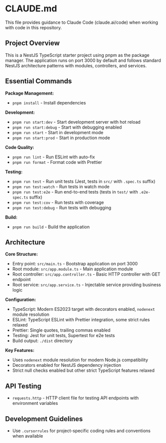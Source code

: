 # CLAUDE.md

This file provides guidance to Claude Code (claude.ai/code) when working with code in this repository.

## Project Overview

This is a NestJS TypeScript starter project using pnpm as the package manager. The application runs on port 3000 by default and follows standard NestJS architecture patterns with modules, controllers, and services.

## Essential Commands

**Package Management:**
- `pnpm install` - Install dependencies

**Development:**
- `pnpm run start:dev` - Start development server with hot reload
- `pnpm run start:debug` - Start with debugging enabled
- `pnpm run start` - Start in development mode
- `pnpm run start:prod` - Start in production mode

**Code Quality:**
- `pnpm run lint` - Run ESLint with auto-fix
- `pnpm run format` - Format code with Prettier

**Testing:**
- `pnpm run test` - Run unit tests (Jest, tests in `src/` with `.spec.ts` suffix)
- `pnpm run test:watch` - Run tests in watch mode
- `pnpm run test:e2e` - Run end-to-end tests (tests in `test/` with `.e2e-spec.ts` suffix)
- `pnpm run test:cov` - Run tests with coverage
- `pnpm run test:debug` - Run tests with debugging

**Build:**
- `pnpm run build` - Build the application

## Architecture

**Core Structure:**
- Entry point: `src/main.ts` - Bootstrap application on port 3000
- Root module: `src/app.module.ts` - Main application module
- Root controller: `src/app.controller.ts` - Basic HTTP controller with GET endpoint
- Root service: `src/app.service.ts` - Injectable service providing business logic

**Configuration:**
- TypeScript: Modern ES2023 target with decorators enabled, `nodenext` module resolution
- ESLint: TypeScript ESLint with Prettier integration, some strict rules relaxed
- Prettier: Single quotes, trailing commas enabled
- Testing: Jest for unit tests, Supertest for e2e tests
- Build output: `./dist` directory

**Key Features:**
- Uses `nodenext` module resolution for modern Node.js compatibility
- Decorators enabled for NestJS dependency injection
- Strict null checks enabled but other strict TypeScript features relaxed

## API Testing

- `requests.http` - HTTP client file for testing API endpoints with environment variables

## Development Guidelines

- Use `.cursorrules` for project-specific coding rules and conventions when available
